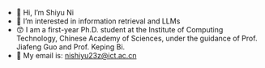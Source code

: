 - 👋 Hi, I’m Shiyu Ni
- 👀 I’m interested in information retrieval and LLMs
- 😙 I am a first-year Ph.D. student at the Institute of Computing Technology, Chinese Academy of Sciences, under the guidance of Prof. Jiafeng Guo and Prof. Keping Bi.
- 📧 My email is: nishiyu23z@ict.ac.cn


<!---
ShiyuNee/ShiyuNee is a ✨ special ✨ repository because its `README.md` (this file) appears on your GitHub profile.
You can click the Preview link to take a look at your changes.
--->
